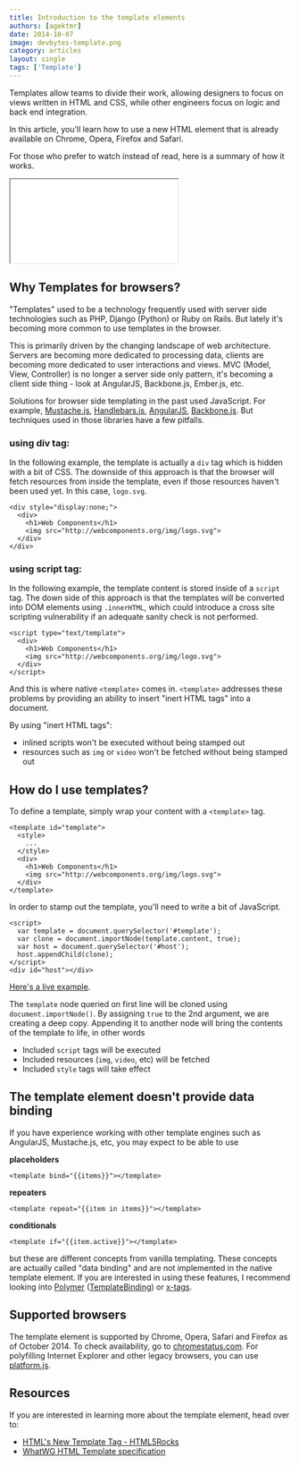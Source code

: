 ```yaml
---
title: Introduction to the template elements
authors: [agektmr]
date: 2014-10-07
image: devbytes-template.png
category: articles
layout: single
tags: ['Template']
---
```


Templates allow teams to divide their work, allowing designers to focus on views
written in HTML and CSS, while other engineers focus on logic and back end
integration.

In this article, you'll learn how to use a new HTML element that is already
available on Chrome, Opera, Firefox and Safari.

<!-- Read more -->

For those who prefer to watch instead of read, here is a summary of how it works.

<div class="video-wrap">
  <iframe src="//www.youtube.com/embed/qC5xK6H0GlQ"></iframe>
</div>

## Why Templates for browsers?

"Templates" used to be a technology frequently used with server side technologies
such as PHP, Django (Python) or Ruby on Rails. But lately it's becoming more
common to use templates in the browser.
  
This is primarily driven by the changing landscape of web architecture. Servers
are becoming more dedicated to processing data, clients are becoming more
dedicated to user interactions and views. MVC (Model, View, Controller) is no
longer a server side only pattern, it's becoming a client side thing - look at
AngularJS, Backbone.js, Ember.js, etc.
  
Solutions for browser side templating in the past used JavaScript. For example,
[Mustache.js](http://mustache.github.io/),
[Handlebars.js](http://handlebarsjs.com/), [AngularJS](https://angularjs.org/),
[Backbone.js](http://backbonejs.org/). But techniques used in those libraries
have a few pitfalls.

### using div tag:

In the following example, the template is actually a `div` tag which is hidden with
a bit of CSS. The downside of this approach is that the browser will fetch
resources from inside the template, even if those resources haven't been used
yet. In this case, `logo.svg`.
  
    <div style="display:none;">
      <div>
        <h1>Web Components</h1>
        <img src="http://webcomponents.org/img/logo.svg">
      </div>
    </div>

### using script tag:

In the following example, the template content is stored inside of a `script` tag.
The down side of this approach is that the templates will be converted into DOM
elements   using `.innerHTML`, which could introduce a cross site scripting
vulnerability if an adequate sanity check is not performed.
  
    <script type="text/template">
      <div>
        <h1>Web Components</h1>
        <img src="http://webcomponents.org/img/logo.svg">
      </div>
    </script>
  
And this is where native `<template>` comes in. `<template>` addresses
these problems by providing an ability to insert "inert HTML tags" into a
document.
  
By using "inert HTML tags":  

* inlined scripts won't be executed without being stamped out
* resources such as `img` or `video` won't be fetched without being stamped out

## How do I use templates?
To define a template, simply wrap your content with a `<template>` tag.  
  
    <template id="template">
      <style>
        ...
      </style>
      <div>
        <h1>Web Components</h1>
        <img src="http://webcomponents.org/img/logo.svg">
      </div>
    </template>
  
In order to stamp out the template, you'll need to write a bit of JavaScript.  

    <script>
      var template = document.querySelector('#template');
      var clone = document.importNode(template.content, true);
      var host = document.querySelector('#host');
      host.appendChild(clone);
    </script>
    <div id="host"></div>
  
[Here's a live example](http://jsbin.com/qaxiw/7/edit).  
  
The `template` node queried on first line will be cloned using
`document.importNode()`. By assigning `true` to the 2nd argument, we are
creating a deep copy. Appending it to another node will bring the contents of
the template to life, in other words

* Included `script` tags will be executed
* Included resources (`img`, `video`, etc) will be fetched
* Included `style` tags will take effect

## The template element doesn't provide data binding

If you have experience working with other template engines such as AngularJS,
Mustache.js, etc, you may expect to be able to use
  
**placeholders**

    <template bind="{{items}}"></template>
  
**repeaters**

    <template repeat="{{item in items}}"></template>
  
**conditionals**

    <template if="{{item.active}}"></template>
  
but these are different concepts from vanilla templating. These concepts are
actually called "data binding" and are not implemented in the native template
element. If you are interested in using these features, I recommend looking into
[Polymer](http://www.polymer-project.org/)
([TemplateBinding](https://github.com/Polymer/TemplateBinding)) or
[x-tags](http://www.x-tags.org/).

## Supported browsers

The template element is supported by Chrome, Opera, Safari and Firefox as of
October 2014. To check availability, go to
[chromestatus.com](https://www.chromestatus.com/features/5207287069147136). For
polyfilling Internet Explorer and other legacy browsers, you can use
[platform.js](https://github.com/polymer/platform).

## Resources
If you are interested in learning more about the template element, head over to:  

* [HTML's New Template Tag - HTML5Rocks](http://goo.gl/JEIWir)
* [WhatWG HTML Template specification](http://www.whatwg.org/specs/web-apps/current-work/multipage/scripting-1.html#the-template-element)
